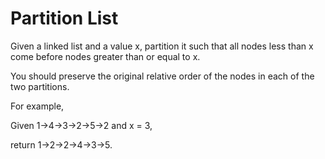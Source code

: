 # Partition List

Given a linked list and a value x, partition it such that all nodes less than x come before nodes greater than or equal to x.

You should preserve the original relative order of the nodes in each of the two partitions.

For example,

Given 1->4->3->2->5->2 and x = 3,

return 1->2->2->4->3->5.